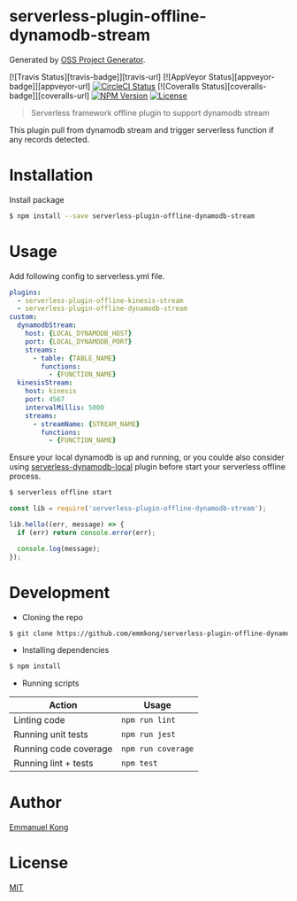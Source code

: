 # serverless-plugin-offline-dynamodb-stream

Generated by [OSS Project Generator](http://bit.ly/generator-oss-project).

[![Travis Status][travis-badge]][travis-url]
[![AppVeyor Status][appveyor-badge]][appveyor-url]
[![CircleCI Status][circleci-badge]][circleci-url]
[![Coveralls Status][coveralls-badge]][coveralls-url]
[![NPM Version][npm-badge]][npm-url]
[![License][license-badge]][license-url]

> Serverless framework offline plugin to support dynamodb stream

This plugin pull from dynamodb stream and trigger serverless function if any records detected.

# Installation

Install package

```bash
$ npm install --save serverless-plugin-offline-dynamodb-stream
```

# Usage

Add following config to serverless.yml file.

```yml
plugins:
  - serverless-plugin-offline-kinesis-stream
  - serverless-plugin-offline-dynamodb-stream
custom:
  dynamodbStream:
    host: {LOCAL_DYNAMODB_HOST}
    port: {LOCAL_DYNAMODB_PORT}
    streams:
      - table: {TABLE_NAME}
        functions:
          - {FUNCTION_NAME}
  kinesisStream:
    host: kinesis
    port: 4567
    intervalMillis: 5000
    streams:
      - streamName: {STREAM_NAME}
        functions:
          - {FUNCTION_NAME}
```

Ensure your local dynamodb is up and running, or you coulde also consider using [serverless-dynamodb-local](https://github.com/99xt/serverless-dynamodb-local) plugin before start your serverless offline process.

```bash
$ serverless offline start
```

```js
const lib = require('serverless-plugin-offline-dynamodb-stream');

lib.hello((err, message) => {
  if (err) return console.error(err);

  console.log(message);
});
```

# Development

* Cloning the repo

```bash
$ git clone https://github.com/emmkong/serverless-plugin-offline-dynamodb-stream.git
```

* Installing dependencies

```bash
$ npm install
```

* Running scripts

| Action                                   | Usage               |
| ---------------------------------------- | ------------------- |
| Linting code                             | `npm run lint`      |
| Running unit tests                       | `npm run jest`      |
| Running code coverage                    | `npm run coverage`  |
| Running lint + tests                     | `npm test`          |

# Author

[Emmanuel Kong](https://github.com/emmkong)

# License

[MIT](https://github.com/emmkong/serverless-plugin-offline-dynamodb-stream/blob/master/LICENSE)

[circleci-badge]: https://circleci.com/gh/emmkong/serverless-plugin-offline-dynamodb-stream/tree/master.svg?style=shield
[circleci-url]: https://circleci.com/gh/emmkong/serverless-plugin-offline-dynamodb-stream

[npm-badge]: https://img.shields.io/npm/v/serverless-plugin-offline-dynamodb-stream.svg
[npm-url]: https://www.npmjs.com/package/serverless-plugin-offline-dynamodb-stream

[license-badge]: https://img.shields.io/github/license/emmkong/serverless-plugin-offline-dynamodb-stream.svg
[license-url]: https://opensource.org/licenses/MIT
